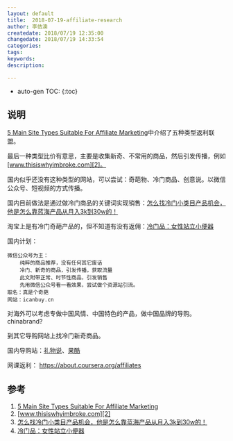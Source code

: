 ```yaml
---
layout: default
title:  2018-07-19-affiliate-research
author: 李佶澳
createdate: 2018/07/19 12:35:00
changedate: 2018/07/19 14:33:54
categories:
tags:
keywords:
description: 

---
```


* auto-gen TOC:
{:toc}

## 说明

[5 Main Site Types Suitable For Affiliate Marketing][1]中介绍了五种类型返利联盟。

最后一种类型比价有意思，主要是收集新奇、不常用的商品，然后引发传播，例如[www.thisiswhyimbroke.com][2]。

国内似乎还没有这种类型的网站，可以尝试：奇葩物、冷门商品、创意说。以微信公众号、短视频的方式传播。

国内目前做法是通过做冷门商品的关键词实现销售：[怎么找冷门小类目产品机会，他是怎么靠蓝海产品从月入3k到30w的！][3]

淘宝上是有冷门奇葩产品的，但不知道有没有返佣：[冷门品：女性站立小便器][4]

国内计划：

	微信公众号为主：
		纯粹的商品推荐，没有任何其它废话
		冷门、新奇的商品，引发传播，获取流量
		此文附带正常、时节性商品，引发销售
		先用微信公众号看一看效果，尝试做个资源站引流。
	取名：真是个奇葩
	网站：icanbuy.cn

对海外可以考虑专做中国风情、中国特色的产品，做中国品牌的导购。chinabrand?

到其它导购网站上找冷门新奇商品。

国内导购站：[礼物说](http://www.liwushuo.com/)、[果酷](https://www.guoku.com/)

网课返利： https://about.coursera.org/affiliates

## 参考


1. [5 Main Site Types Suitable For Affiliate Marketing][1]
2. [www.thisiswhyimbroke.com][2]
3. [怎么找冷门小类目产品机会，他是怎么靠蓝海产品从月入3k到30w的！][3]
4. [冷门品：女性站立小便器][4]

[1]: https://nichehacks.com/profitable-affiliate-sites/  "5 Main Site Types Suitable For Affiliate Marketing" 
[2]: https://www.thisiswhyimbroke.com  "https://www.thisiswhyimbroke.com" 
[3]: https://www.douban.com/note/634927337/ "怎么找冷门小类目产品机会，他是怎么靠蓝海产品从月入3k到30w的！"
[4]: https://shop160079547.taobao.com/search.htm?spm=a1z10.1-c.0.0.a0FEMz&search=y&orderType=hotsell_desc "冷门品：女性站立小便器"

